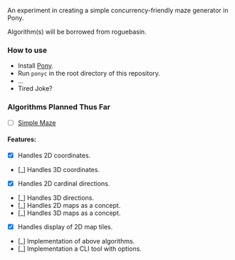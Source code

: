 An experiment in creating a simple concurrency-friendly maze generator in Pony.

Algorithm(s) will be borrowed from roguebasin.

### How to use
* Install [Pony](https://github.com/ponylang/ponyc/blob/master/README.md#installation).
* Run `ponyc` in the root directory of this repository.
* ...
* Tired Joke?

### Algorithms Planned Thus Far
* [ ] [Simple Maze](http://www.roguebasin.com/index.php?title=Simple_maze#Maze_Generator_in_Javascript)

#### Features:

* [X] Handles 2D coordinates.
* [_] Handles 3D coordinates.
* [X] Handles 2D cardinal directions.
* [_] Handles 3D directions.
* [_] Handles 2D maps as a concept.
* [_] Handles 3D maps as a concept.
* [X] Handles display of 2D map tiles.
* [_] Implementation of above algorithms.
* [_] Implementation a CLI tool with options.